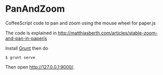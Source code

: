 PanAndZoom
==========

CoffeeScript code to pan and zoom using the mouse wheel for paper.js

The code is explained in http://matthiasberth.com/articles/stable-zoom-and-pan-in-paperjs

Install [Grunt](http://gruntjs.com/) then do 


    $ grunt serve
    
Then open http://127.0.0.1:9000/.
